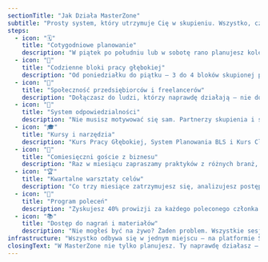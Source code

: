 ```yaml
---
sectionTitle: "Jak Działa MasterZone"
subtitle: "Prosty system, który utrzymuje Cię w skupieniu. Wszystko, czego potrzebujesz do pracy, planowania i rozwoju — w jednym miejscu. MasterZone to nie kurs, tylko środowisko działania. Codziennie pracujesz w skupieniu, raz w tygodniu planujesz strategicznie, a cała społeczność rośnie razem z Tobą."
steps:
  - icon: "🗓️"
    title: "Cotygodniowe planowanie"
    description: "W piątek po południu lub w sobotę rano planujesz kolejny tydzień. Dzięki temu weekend masz naprawdę wolny, a w poniedziałek wchodzisz w tydzień z jasnością, nie z chaosem. To moment, w którym zamykasz otwarte pętle i odzyskujesz spokój."
  - icon: "🧠"
    title: "Codzienne bloki pracy głębokiej"
    description: "Od poniedziałku do piątku — 3 do 4 bloków skupionej pracy na żywo. Bez powiadomień, bez multitaskingu, bez rozpraszaczy. To 90 minut, w których robisz więcej niż inni przez pół dnia."
  - icon: "💬"
    title: "Społeczność przedsiębiorców i freelancerów"
    description: "Dołączasz do ludzi, którzy naprawdę działają — nie do kolejnej grupy na Facebooku. Wymieniamy się doświadczeniem, usługami i kontaktami. To środowisko win-win, w którym współpraca i pomoc są codziennością."
  - icon: "🎯"
    title: "System odpowiedzialności"
    description: "Nie musisz motywować się sam. Partnerzy skupienia i społeczność trzymają Cię w działaniu, pomagają dowozić to, co ważne — bez presji i stresu. Skupienie staje się nawykiem."
  - icon: "🎓"
    title: "Kursy i narzędzia"
    description: "Kurs Pracy Głębokiej, System Planowania BLS i Kurs ClickUp — trzy filary produktywności w jednym miejscu. Dodatkowo PDF-y, checklisty i szybki onboarding 1:1, dzięki którym zyskujesz efekty już w pierwszym tygodniu."
  - icon: "👥"
    title: "Comiesięczni goście z biznesu"
    description: "Raz w miesiącu zapraszamy praktyków z różnych branż, którzy pokazują realne strategie, nie teoretyczne porady. To solidna dawka inspiracji i pomysłów na rozwój Twojego biznesu."
  - icon: "🏆"
    title: "Kwartalne warsztaty celów"
    description: "Co trzy miesiące zatrzymujesz się, analizujesz postępy i planujesz kolejne działania. Dzięki temu wiesz, dokąd zmierzasz — i nie tracisz energii na rzeczy drugorzędne."
  - icon: "🤝"
    title: "Program poleceń"
    description: "Zyskujesz 40% prowizji za każdego poleconego członka. To nie tylko dodatkowy dochód, ale też sposób na budowanie sieci kontaktów z ludźmi, którzy myślą podobnie i działają w podobnym kierunku."
  - icon: "📚"
    title: "Dostęp do nagrań i materiałów"
    description: "Nie mogłeś być na żywo? Żaden problem. Wszystkie sesje planowania, bloki pracy i spotkania z gośćmi są nagrywane i dostępne 24/7. Uczysz się we własnym tempie, kiedy Ci pasuje."
infrastructure: "Wszystko odbywa się w jednym miejscu — na platformie Skool. Masz tu kalendarz spotkań, społeczność, kursy, pliki i nagrania. Bez przelogowywania, bez chaosu. Logujesz się raz — i masz cały system pod ręką."
closingText: "W MasterZone nie tylko planujesz. Ty naprawdę działasz — w skupieniu, z jasnością i z ludźmi, którzy myślą jak Ty."
---
```

